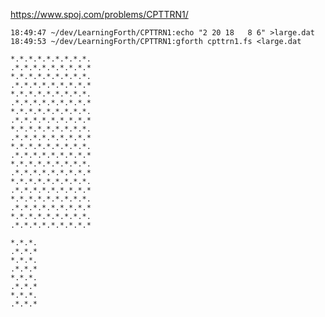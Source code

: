 https://www.spoj.com/problems/CPTTRN1/

    18:49:47 ~/dev/LearningForth/CPTTRN1:echo "2 20 18   8 6" >large.dat
    18:49:53 ~/dev/LearningForth/CPTTRN1:gforth cpttrn1.fs <large.dat

    *.*.*.*.*.*.*.*.*.
    .*.*.*.*.*.*.*.*.*
    *.*.*.*.*.*.*.*.*.
    .*.*.*.*.*.*.*.*.*
    *.*.*.*.*.*.*.*.*.
    .*.*.*.*.*.*.*.*.*
    *.*.*.*.*.*.*.*.*.
    .*.*.*.*.*.*.*.*.*
    *.*.*.*.*.*.*.*.*.
    .*.*.*.*.*.*.*.*.*
    *.*.*.*.*.*.*.*.*.
    .*.*.*.*.*.*.*.*.*
    *.*.*.*.*.*.*.*.*.
    .*.*.*.*.*.*.*.*.*
    *.*.*.*.*.*.*.*.*.
    .*.*.*.*.*.*.*.*.*
    *.*.*.*.*.*.*.*.*.
    .*.*.*.*.*.*.*.*.*
    *.*.*.*.*.*.*.*.*.
    .*.*.*.*.*.*.*.*.*

    *.*.*.
    .*.*.*
    *.*.*.
    .*.*.*
    *.*.*.
    .*.*.*
    *.*.*.
    .*.*.*
